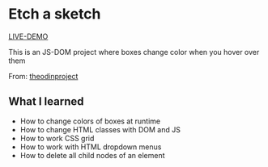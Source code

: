 # Etch a sketch

[LIVE-DEMO](https://kemonprogrammer.github.io/etch-a-sketch/)

This is an JS-DOM project where boxes change color when you hover over them

From: [theodinproject](https://www.theodinproject.com/paths/foundations/courses/foundations/lessons/etch-a-sketch-project)

## What I learned
- How to change colors of boxes at runtime
- How to change HTML classes with DOM and JS
- How to work CSS grid
- How to work with HTML dropdown menus
- How to delete all child nodes of an element
